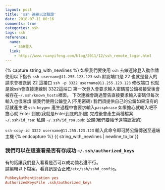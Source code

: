 ```yaml
---
layout: post
title: 'ssh 連線以及驗證'
date: 2018-07-11 00:16
comments: true
categories: ssh
tags: ssh
reference:
  name:
    - SSH登入
  link:
    - http://www.ruanyifeng.com/blog/2011/12/ssh_remote_login.html
---
```

{% capture string_with_newlines %}
如果我們要使用 `ssh` 去做連線登入動作請使用以下指令
`ssh username@11.255.123.123`
ssh 默認端口是 22 也就是登入的請求會被送到 22 這接口
`ssh -p 3322 username@11.255.123.123`
修改端口 也就是說ssh會直接連線到 3322這端口
第一次登入會要求輸入密碼當公鑰被接受後會被存在`~/.ssh/known_hosts`裡面，
下次連線會跳過警告直接要求輸入密碼但每次輸入也很麻煩
讓我們使用公鑰登入(不用密碼)
我們須提供自己的公鑰如果沒有的話就產生吧 `ssh-keygen`
產生過程中會要求輸入`passphrase` 如果擔心就輸入吧不擔心就 Enter 到底(我就是Enter到底的那個)
完成後會產生兩種檔案
`~/.ssh/id_rsa`: 私鑰
`~/.ssh/id_rsa.pub`: 公鑰(我們要給予遠端認證的)

`ssh-copy-id 3322 username@11.255.123.123`
輸入此命令即可將公鑰傳送至遠端主機
{% endcapture %}
{{ string_with_newlines | newline_to_br }}
### 我們可以在這查看是否有存成功 `~/.ssh/authorized_keys`

有的話讓我們登入看看是否可以成功倘若還不行。<br>
請編輯以下檔案，看資訊是否正確`/etc/ssh/sshd_config`。
```conf
PubkeyAuthentication yes
AuthorizedKeysFile .ssh/authorized_keys
```